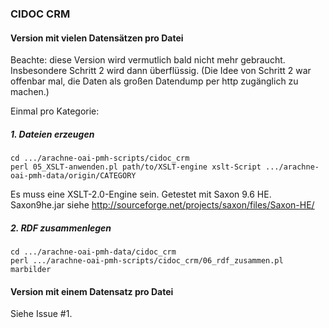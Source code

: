 ### CIDOC CRM

#### Version mit vielen Datensätzen pro Datei

Beachte: diese Version wird vermutlich bald nicht mehr gebraucht. Insbesondere Schritt 2 wird dann überflüssig. (Die Idee von Schritt 2 war offenbar mal, die Daten als großen Datendump per http zugänglich zu machen.)

Einmal pro Kategorie:

##### 1. Dateien erzeugen

```shell
cd .../arachne-oai-pmh-scripts/cidoc_crm
perl 05_XSLT-anwenden.pl path/to/XSLT-engine xslt-Script .../arachne-oai-pmh-data/origin/CATEGORY
```

Es muss eine XSLT-2.0-Engine sein. Getestet mit Saxon 9.6 HE. Saxon9he.jar siehe http://sourceforge.net/projects/saxon/files/Saxon-HE/ 


##### 2. RDF zusammenlegen

```shell
cd .../arachne-oai-pmh-data/cidoc_crm
perl .../arachne-oai-pmh-scripts/cidoc_crm/06_rdf_zusammen.pl marbilder

```

#### Version mit einem Datensatz pro Datei

Siehe Issue #1.

